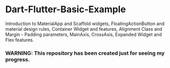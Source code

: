 # Dart-Flutter-Basic-Example
Introduction to MaterialApp and Scaffold widgets, FloatingActionButton and material design rules, Container Widget and features, Alignment Class and Margin - Padding parameters, MainAxis, CrossAxis, Expanded Widget and Flex features. 

### WARNING: This repository has been created just for seeing my progress.
